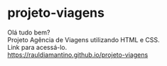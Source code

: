 # projeto-viagens
Olá tudo bem? </br>
Projeto Agência de Viagens utilizando HTML e CSS.</br>
Link para acessá-lo. </br>
https://rauldiamantino.github.io/projeto-viagens
